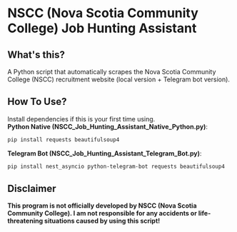 # NSCC (Nova Scotia Community College) Job Hunting Assistant  
## What's this?
A Python script that automatically scrapes the Nova Scotia Community College (NSCC) recruitment website (local version + Telegram bot version).

## How To Use?
Install dependencies if this is your first time using.  
**Python Native (NSCC_Job_Hunting_Assistant_Native_Python.py)**:  
```Bash
pip install requests beautifulsoup4
```
**Telegram Bot (NSCC_Job_Hunting_Assistant_Telegram_Bot.py)**:
```Bash
pip install nest_asyncio python-telegram-bot requests beautifulsoup4
```
## Disclaimer  
**This program is not officially developed by NSCC (Nova Scotia Community College). I am not responsible for any accidents or life-threatening situations caused by using this script!**
